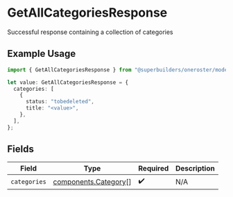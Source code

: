# GetAllCategoriesResponse

Successful response containing a collection of categories

## Example Usage

```typescript
import { GetAllCategoriesResponse } from "@superbuilders/oneroster/models/operations";

let value: GetAllCategoriesResponse = {
  categories: [
    {
      status: "tobedeleted",
      title: "<value>",
    },
  ],
};
```

## Fields

| Field                                                        | Type                                                         | Required                                                     | Description                                                  |
| ------------------------------------------------------------ | ------------------------------------------------------------ | ------------------------------------------------------------ | ------------------------------------------------------------ |
| `categories`                                                 | [components.Category](../../models/components/category.md)[] | :heavy_check_mark:                                           | N/A                                                          |